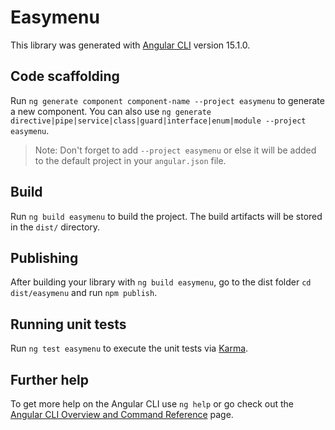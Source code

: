 # Easymenu

This library was generated with [Angular CLI](https://github.com/angular/angular-cli) version 15.1.0.

## Code scaffolding

Run `ng generate component component-name --project easymenu` to generate a new component. You can also use `ng generate directive|pipe|service|class|guard|interface|enum|module --project easymenu`.
> Note: Don't forget to add `--project easymenu` or else it will be added to the default project in your `angular.json` file. 

## Build

Run `ng build easymenu` to build the project. The build artifacts will be stored in the `dist/` directory.

## Publishing

After building your library with `ng build easymenu`, go to the dist folder `cd dist/easymenu` and run `npm publish`.

## Running unit tests

Run `ng test easymenu` to execute the unit tests via [Karma](https://karma-runner.github.io).

## Further help

To get more help on the Angular CLI use `ng help` or go check out the [Angular CLI Overview and Command Reference](https://angular.io/cli) page.
